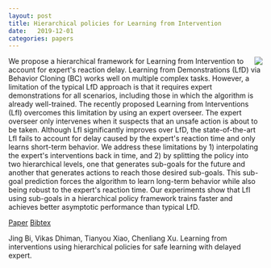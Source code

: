 ```yaml
---
layout: post
title: Hierarchical policies for Learning from Intervention
date:   2019-12-01
categories: papers
---
```



<img style="float:right" src="images/Jing-Bi-AAAI-2020-idea-summary.png" />
We propose a hierarchical framework for Learning from Intervention to account
for expert's reaction delay.
Learning from Demonstrations (LfD) via Behavior Cloning (BC) works well on multiple complex tasks. However, a limitation of the typical LfD approach is that it requires expert demonstrations for all scenarios, including those in which the algorithm is already well-trained. The recently proposed Learning from Interventions (LfI) overcomes this limitation by using an expert overseer. The expert overseer only intervenes when it suspects that an unsafe action is about to be taken. Although LfI significantly improves over LfD, the state-of-the-art LfI fails to account for delay caused by the expert's reaction time and only learns short-term behavior. We address these limitations by 1) interpolating the expert's interventions back in time, and 2) by splitting the policy into two hierarchical levels, one that generates sub-goals for the future and another that generates actions to reach those desired sub-goals. This sub-goal prediction forces the algorithm to learn long-term behavior while also being robust to the expert's reaction time. Our experiments show that LfI using sub-goals in a hierarchical policy framework trains faster and achieves better asymptotic performance than typical LfD.


[Paper](https://arxiv.org/abs/1912.02241)
[Bibtex](publications/mypub.html#biAAAI2020learningFromInterventions)

<div class="bibtexitem" style="clear:both" >
Jing Bi, Vikas Dhiman, Tianyou Xiao, Chenliang Xu.
Learning from interventions using hierarchical policies for safe learning with delayed expert.
</div>
